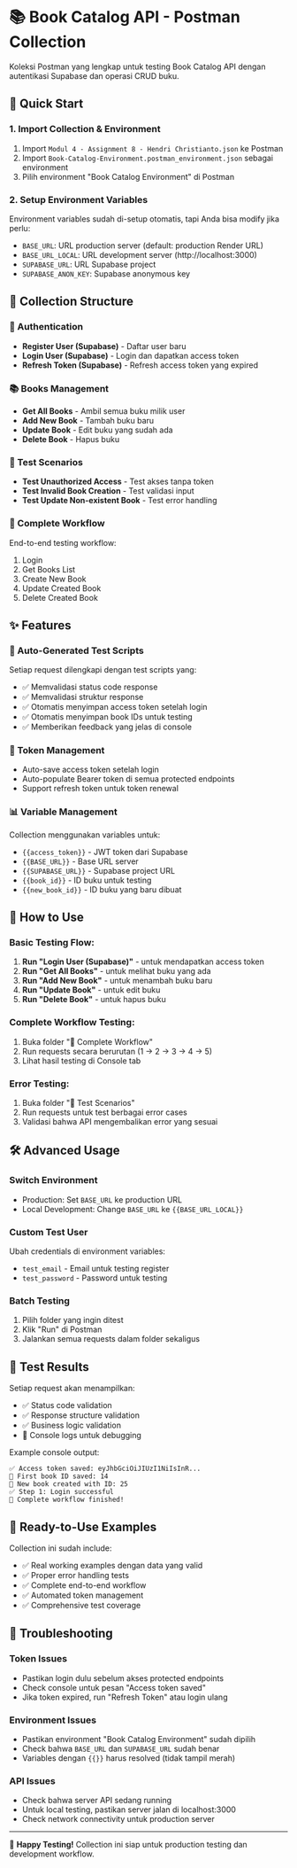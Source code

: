 # 📚 Book Catalog API - Postman Collection

Koleksi Postman yang lengkap untuk testing Book Catalog API dengan autentikasi Supabase dan operasi CRUD buku.

## 🚀 Quick Start

### 1. Import Collection & Environment

1. Import `Modul 4 - Assignment 8 - Hendri Christianto.json` ke Postman
2. Import `Book-Catalog-Environment.postman_environment.json` sebagai environment
3. Pilih environment "Book Catalog Environment" di Postman

### 2. Setup Environment Variables

Environment variables sudah di-setup otomatis, tapi Anda bisa modify jika perlu:

- `BASE_URL`: URL production server (default: production Render URL)
- `BASE_URL_LOCAL`: URL development server (http://localhost:3000)
- `SUPABASE_URL`: URL Supabase project
- `SUPABASE_ANON_KEY`: Supabase anonymous key

## 📁 Collection Structure

### 🔐 Authentication

- **Register User (Supabase)** - Daftar user baru
- **Login User (Supabase)** - Login dan dapatkan access token
- **Refresh Token (Supabase)** - Refresh access token yang expired

### 📚 Books Management

- **Get All Books** - Ambil semua buku milik user
- **Add New Book** - Tambah buku baru
- **Update Book** - Edit buku yang sudah ada
- **Delete Book** - Hapus buku

### 🧪 Test Scenarios

- **Test Unauthorized Access** - Test akses tanpa token
- **Test Invalid Book Creation** - Test validasi input
- **Test Update Non-existent Book** - Test error handling

### 🔄 Complete Workflow

End-to-end testing workflow:

1. Login
2. Get Books List
3. Create New Book
4. Update Created Book
5. Delete Created Book

## ✨ Features

### 🤖 Auto-Generated Test Scripts

Setiap request dilengkapi dengan test scripts yang:

- ✅ Memvalidasi status code response
- ✅ Memvalidasi struktur response
- ✅ Otomatis menyimpan access token setelah login
- ✅ Otomatis menyimpan book IDs untuk testing
- ✅ Memberikan feedback yang jelas di console

### 🔄 Token Management

- Auto-save access token setelah login
- Auto-populate Bearer token di semua protected endpoints
- Support refresh token untuk token renewal

### 📊 Variable Management

Collection menggunakan variables untuk:

- `{{access_token}}` - JWT token dari Supabase
- `{{BASE_URL}}` - Base URL server
- `{{SUPABASE_URL}}` - Supabase project URL
- `{{book_id}}` - ID buku untuk testing
- `{{new_book_id}}` - ID buku yang baru dibuat

## 🎯 How to Use

### Basic Testing Flow:

1. **Run "Login User (Supabase)"** - untuk mendapatkan access token
2. **Run "Get All Books"** - untuk melihat buku yang ada
3. **Run "Add New Book"** - untuk menambah buku baru
4. **Run "Update Book"** - untuk edit buku
5. **Run "Delete Book"** - untuk hapus buku

### Complete Workflow Testing:

1. Buka folder "🔄 Complete Workflow"
2. Run requests secara berurutan (1 → 2 → 3 → 4 → 5)
3. Lihat hasil testing di Console tab

### Error Testing:

1. Buka folder "🧪 Test Scenarios"
2. Run requests untuk test berbagai error cases
3. Validasi bahwa API mengembalikan error yang sesuai

## 🛠️ Advanced Usage

### Switch Environment

- Production: Set `BASE_URL` ke production URL
- Local Development: Change `BASE_URL` ke `{{BASE_URL_LOCAL}}`

### Custom Test User

Ubah credentials di environment variables:

- `test_email` - Email untuk testing register
- `test_password` - Password untuk testing

### Batch Testing

1. Pilih folder yang ingin ditest
2. Klik "Run" di Postman
3. Jalankan semua requests dalam folder sekaligus

## 📝 Test Results

Setiap request akan menampilkan:

- ✅ Status code validation
- ✅ Response structure validation
- ✅ Business logic validation
- 📝 Console logs untuk debugging

Example console output:

```
✅ Access token saved: eyJhbGciOiJIUzI1NiIsInR...
📖 First book ID saved: 14
📘 New book created with ID: 25
✅ Step 1: Login successful
🎉 Complete workflow finished!
```

## 🚀 Ready-to-Use Examples

Collection ini sudah include:

- ✅ Real working examples dengan data yang valid
- ✅ Proper error handling tests
- ✅ Complete end-to-end workflow
- ✅ Automated token management
- ✅ Comprehensive test coverage

## 🔧 Troubleshooting

### Token Issues

- Pastikan login dulu sebelum akses protected endpoints
- Check console untuk pesan "Access token saved"
- Jika token expired, run "Refresh Token" atau login ulang

### Environment Issues

- Pastikan environment "Book Catalog Environment" sudah dipilih
- Check bahwa `BASE_URL` dan `SUPABASE_URL` sudah benar
- Variables dengan `{{}}` harus resolved (tidak tampil merah)

### API Issues

- Check bahwa server API sedang running
- Untuk local testing, pastikan server jalan di localhost:3000
- Check network connectivity untuk production server

---

🎉 **Happy Testing!** Collection ini siap untuk production testing dan development workflow.
